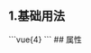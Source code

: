 ## 1.基础用法
<demoa41c9fab666e />
```vue{4}
<template>
	<div class="page">
		<!-- <template v-for="n in 4">
			<gradient-ring-chart :value="66" :radius="100"></gradient-ring-chart>
			<blur-tip :placement="['top', 'right', 'bottom', 'left'][n]"><p>运营风险</p></blur-tip>
		</template> -->
		<gradient-ring-chart v-for="n in 3" :value="66"></gradient-ring-chart>
		<blur-tip v-for="n in 4" :placement="['top', 'right', 'bottom', 'left'][n % 4]"><p>运营风险</p></blur-tip>
	</div>
</template>
<script setup>
import { ref, onMounted } from 'vue';
</script>
<style lang="scss" scoped>
.page {
	background-color: rgb(3, 43, 68);
	position: relative;
	.zrx-tip {
		z-index: 1;
		position: absolute;
		&:deep(p) {
			color: white;
			font-size: 24px;
			white-space: nowrap;
			padding: 4px 12px;
		}
		&:nth-child(4) {
			left: 100px;
			top: 110px;
		}
		&:nth-child(5) {
			left: 300px;
			top: 100px;
		}
		&:nth-child(6) {
			left: 540px;
			top: 50px;
		}
		&:nth-child(7) {
			left: 530px;
			top: 180px;
		}
	}
}
</style>
```
## 属性
<demo1500435704d3 />
<script setup>
import demoa41c9fab666e from '../../document/blurTip/1.基础用法.vue'
import demo1500435704d3 from '../../document/blurTip/属性.vue'
</script>